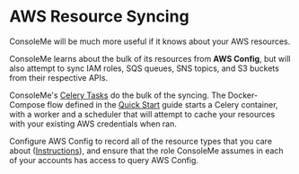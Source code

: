# AWS Resource Syncing

ConsoleMe will be much more useful if it knows about your AWS resources. 

ConsoleMe learns about the bulk of its resources from **AWS Config**, but will also attempt to sync IAM roles, SQS queues, SNS topics, and S3 buckets from their respective APIs.

ConsoleMe's [Celery Tasks](https://github.com/Netflix/consoleme/blob/master/consoleme/celery/celery_tasks.py) do the bulk of the syncing. The Docker-Compose flow defined in the [Quick Start](../quick-start.md) guide starts a Celery container, with a worker and a scheduler that will attempt to cache your resources with your existing AWS credentials when ran.

Configure AWS Config to record all of the resource types that you care about \([Instructions](https://docs.aws.amazon.com/config/latest/developerguide/gs-console.html)\), and ensure that the role ConsoleMe assumes in each of your accounts has access to query AWS Config.



